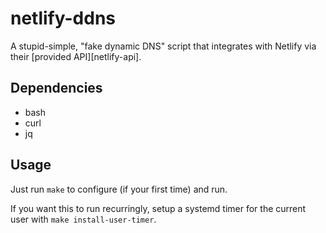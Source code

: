 # netlify-ddns

A stupid-simple, "fake dynamic DNS" script that integrates with Netlify via
their [provided API][netlify-api].

## Dependencies

+ bash
+ curl
+ jq

## Usage

Just run `make` to configure (if your first time) and run.

If you want this to run recurringly, setup a systemd timer for the current user
with `make install-user-timer`.
